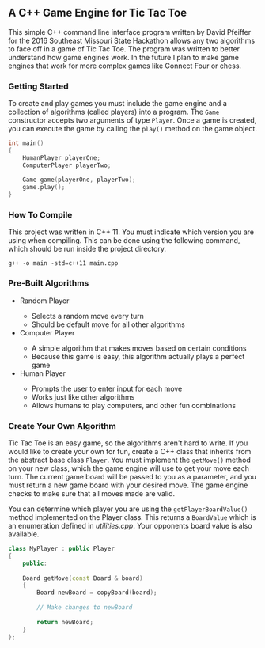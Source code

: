 ## A C++ Game Engine for Tic Tac Toe

This simple C++ command line interface program written by David Pfeiffer for the 2016 Southeast Missouri State Hackathon allows any two algorithms to face off in a game of Tic Tac Toe. The program was written to better understand how game engines work. In the future I plan to make game engines that work for more complex games like Connect Four or chess.

### Getting Started

To create and play games you must include the game engine and a collection of algorithms (called players) into a program. The <code>Game</code> constructor accepts two arguments of type <code>Player</code>. Once a game is created, you can execute the game by calling the <code>play()</code> method on the game object.

```c++
int main()
{
	HumanPlayer playerOne;
	ComputerPlayer playerTwo;
	
	Game game(playerOne, playerTwo);
	game.play();
}
```

### How To Compile

This project was written in C++ 11. You must indicate which version you are using when compiling. This can be done using the following command, which should be run inside the project directory.

```
g++ -o main -std=c++11 main.cpp
```

### Pre-Built Algorithms

<ul>
<li>Random Player</li>
<ul>
<li>Selects a random move every turn</li>
<li>Should be default move for all other algorithms</li>
</ul>
<li>Computer Player</li>
<ul>
<li>A simple algorithm that makes moves based on certain conditions</li>
<li>Because this game is easy, this algorithm actually plays a perfect game</li>
</ul>
<li>Human Player</li>
<ul>
<li>Prompts the user to enter input for each move</li>
<li>Works just like other algorithms</li>
<li>Allows humans to play computers, and other fun combinations</li>
</ul>
</ul>

### Create Your Own Algorithm

Tic Tac Toe is an easy game, so the algorithms aren't hard to write. If you would like to create your own for fun, create a C++ class that inherits from the abstract base class <code>Player</code>. You must implement the <code>getMove()</code> method on your new class, which the game engine will use to get your move each turn. The current game board will be passed to you as a parameter, and you must return a new game board with your desired move. The game engine checks to make sure that all moves made are valid.

You can determine which player you are using the <code>getPlayerBoardValue()</code> method implemented on the Player class. This returns a <code>BoardValue</code> which is an enumeration defined in <i>utilities.cpp</i>. Your opponents board value is also available.

```c++
class MyPlayer : public Player
{
	public:
	
	Board getMove(const Board & board)
	{
		Board newBoard = copyBoard(board);
		
		// Make changes to newBoard
		
		return newBoard;
	}
};
```
